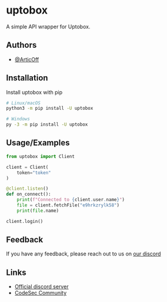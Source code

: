 
# uptobox

A simple API wrapper for Uptobox.




## Authors

- [@ArticOff](https://www.github.com/ArticOff)


## Installation

Install uptobox with pip

```bash
# Linux/macOS
python3 -m pip install -U uptobox

# Windows
py -3 -m pip install -U uptobox
```
    
## Usage/Examples

```python
from uptobox import Client

client = Client(
    token="token"
)

@client.listen()
def on_connect():
    print(f"Connected to {client.user.name}")
    file = client.fetchFile("e9hrkzrylk58")
    print(file.name)

client.login()
```

## Feedback

If you have any feedback, please reach out to us on [our discord](https://articoff.github.io/discord)

## Links

- [Official discord server](https://articoff.github.io/discord)
- [CodeSec Community](https://articoff.github.io/codesec)